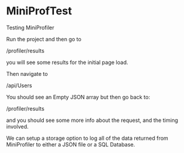 # MiniProfTest
Testing MiniProfiler


Run the project and then go to

/profiler/results

you will see some results for the initial page load.

Then navigate to

/api/Users

You should see an Empty JSON array but then go back to:

/profiler/results

and you should see some more info about the request, and the timing involved.

We can setup a storage option to log all of the data returned from MiniProfiler to either a JSON file or a SQL Database.


